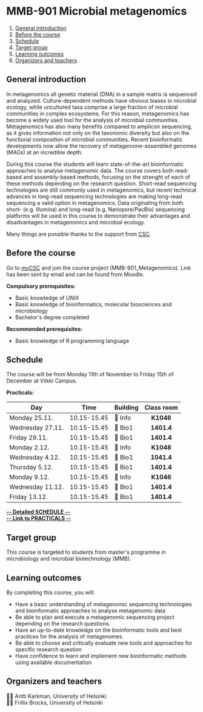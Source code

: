 # MMB-901 Microbial metagenomics

1. [General introduction](#general-introduction)
2. [Before the course](#before-the-course)
3. [Schedule](#schedule)
4. [Target group](#target-group)
5. [Learning outcomes](#learning-outcomes)
6. [Organizers and teachers](#organizers-and-teachers)

## General introduction

In metagenomics all genetic material (DNA) in a sample matrix is sequenced and analyzed. Culture-dependent methods have obvious biases in microbial ecology, while uncultured taxa comprise a large fraction of microbial communities in complex ecosystems. For this reason, metagenomics has become a widely used tool for the analysis of microbial communities. Metagenomics has also many benefits compared to amplicon sequencing, as it gives information not only on the taxonomic diversity but also on the functional composition of microbial communities. Recent bioinformatic developments now allow the recovery of metagenome-assembled genomes (MAGs) at an incredible depth.

During this course the students will learn state-of-the-art bioinformatic approaches to analyse metagenomic data. The course covers both read-based and assembly-based methods, focusing on the strenght of each of these methods depending on the research question. Short-read sequencing technologies are still commonly used in metagenomics, but recent technical advances in long-read sequencing technologies are making long-read sequencing a valid option in metagenomics. Data originating from both short- (e.g. Illumina) and long-read (e.g. Nanopore/PacBio) sequencing platforms will be used in this course to demonstrate their advantages and disadvantages in metagenomics and microbial ecology.

Many things are possible thanks to the support from [CSC](http://www.csc.fi).

## Before the course

Go to [myCSC](http://my.csc.fi) and join the course project (MMB-901_Metagenomics). Link has been sent by email and can be found from Moodle.  

__Compulsory prerequisites:__

* Basic knowledge of UNIX
* Basic knowledge of bioinformatics, molecular biosciences and microbiology
* Bachelor's degree completed

__Recommended prerequisites:__

* Basic knowledge of R programming language

## Schedule

The course will be from Monday 11th of November to Friday 15th of December at Viikki Campus.

__Practicals:__
  
| Day | Time | Building | Class room |  
| --- | --- | --- | :---: |  
| Monday 25.11.    | 10.15-15.45   | :office: Info | __K1046__   |
| Wednesday 27.11.  | 10.15-15.45   | :office: Bio1 | __1401.4__  |
| Friday 29.11.| 10.15-15.45   | :office: Bio1 | __1401.4__  |
| Monday 2.12.  | 10.15-15.45   | :office: Info | __K1048__  |
| Wednesday 4.12.   | 10.15-15.45   | :office: Bio1 | __1041.4__  |
| Thursday 5.12.   | 10.15-15.45   | :office: Bio1 | __1401.4__  |
| Monday 9.12.   | 10.15-15.45   | :office: Info | __K1046__  |
| Wednesday 11.12.   | 10.15-15.45   | :office: Bio1 | __1401.4__  |
| Friday 13.12.   | 10.15-15.45   | :office: Bio1 | __1401.4__  |

</table>  

[__-- Detailed SCHEDULE --__](Practicals/Schedule.md)  
[__-- Link to PRACTICALS --__](Practicals/README.md)

## Target group

This course is targeted to students from master's programme in microbiology and microbial biotechnology (MMB).  

## Learning outcomes

By completing this course, you will:

* Have a basic understanding of metagenomic sequencing technologies and bioinformatic approaches to analyse metagenomic data
* Be able to plan and execute a metagenomic sequencing project depending on the research questions.
* Have an up-to-date knowledge on the bioinformatic tools and best practices for the analysis of metagenomes.
* Be able to choose and critically evaluate new tools and approaches for specific research question
* Have confidence to learn and implement new bioinformatic methods using available documentation

## Organizers and teachers

:man_technologist: Antti Karkman, University of Helsinki  
:man_technologist: Frillix Brocks,  University of Helsinki  
